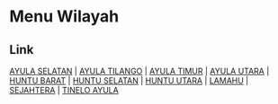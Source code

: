 # Menu Wilayah

## Link

[AYULA SELATAN](https://github.com/gigit-pemilu/pemilu-2024-75-gorontalo/tree/main/pileg-dpr/hitung-suara/sub/75-gorontalo/sub/03-bone-bolango/sub/15-bulango-selatan/sub/2001-ayula-selatan)
 | 
[AYULA TILANGO](https://github.com/gigit-pemilu/pemilu-2024-75-gorontalo/tree/main/pileg-dpr/hitung-suara/sub/75-gorontalo/sub/03-bone-bolango/sub/15-bulango-selatan/sub/2006-ayula-tilango)
 | 
[AYULA TIMUR](https://github.com/gigit-pemilu/pemilu-2024-75-gorontalo/tree/main/pileg-dpr/hitung-suara/sub/75-gorontalo/sub/03-bone-bolango/sub/15-bulango-selatan/sub/2007-ayula-timur)
 | 
[AYULA UTARA](https://github.com/gigit-pemilu/pemilu-2024-75-gorontalo/tree/main/pileg-dpr/hitung-suara/sub/75-gorontalo/sub/03-bone-bolango/sub/15-bulango-selatan/sub/2003-ayula-utara)
 | 
[HUNTU BARAT](https://github.com/gigit-pemilu/pemilu-2024-75-gorontalo/tree/main/pileg-dpr/hitung-suara/sub/75-gorontalo/sub/03-bone-bolango/sub/15-bulango-selatan/sub/2011-huntu-barat)
 | 
[HUNTU SELATAN](https://github.com/gigit-pemilu/pemilu-2024-75-gorontalo/tree/main/pileg-dpr/hitung-suara/sub/75-gorontalo/sub/03-bone-bolango/sub/15-bulango-selatan/sub/2004-huntu-selatan)
 | 
[HUNTU UTARA](https://github.com/gigit-pemilu/pemilu-2024-75-gorontalo/tree/main/pileg-dpr/hitung-suara/sub/75-gorontalo/sub/03-bone-bolango/sub/15-bulango-selatan/sub/2002-huntu-utara)
 | 
[LAMAHU](https://github.com/gigit-pemilu/pemilu-2024-75-gorontalo/tree/main/pileg-dpr/hitung-suara/sub/75-gorontalo/sub/03-bone-bolango/sub/15-bulango-selatan/sub/2008-lamahu)
 | 
[SEJAHTERA](https://github.com/gigit-pemilu/pemilu-2024-75-gorontalo/tree/main/pileg-dpr/hitung-suara/sub/75-gorontalo/sub/03-bone-bolango/sub/15-bulango-selatan/sub/2010-sejahtera)
 | 
[TINELO AYULA](https://github.com/gigit-pemilu/pemilu-2024-75-gorontalo/tree/main/pileg-dpr/hitung-suara/sub/75-gorontalo/sub/03-bone-bolango/sub/15-bulango-selatan/sub/2009-tinelo-ayula)

